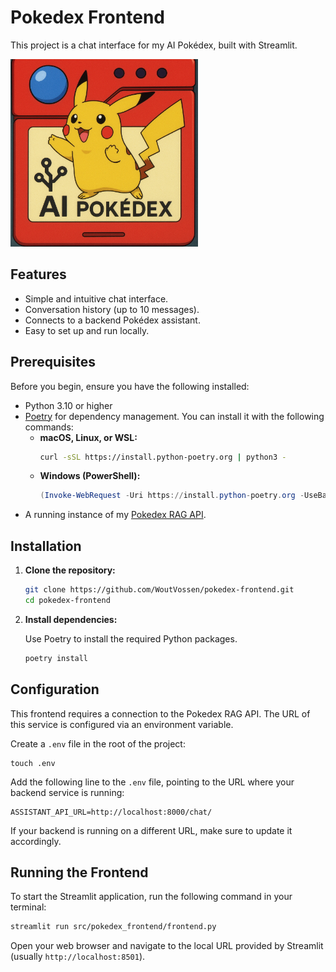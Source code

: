 # Pokedex Frontend

This project is a chat interface for my AI Pokédex, built with Streamlit.

<img src="data/banner.png" alt="Pokedex Frontend Screenshot" width="300"/>

## Features

- Simple and intuitive chat interface.
- Conversation history (up to 10 messages).
- Connects to a backend Pokédex assistant.
- Easy to set up and run locally.

## Prerequisites

Before you begin, ensure you have the following installed:

- Python 3.10 or higher
- [Poetry](https://python-poetry.org/docs/#installation) for dependency management. You can install it with the following commands:
  - **macOS, Linux, or WSL:**
    ```bash
    curl -sSL https://install.python-poetry.org | python3 -
    ```
  - **Windows (PowerShell):**
    ```powershell
    (Invoke-WebRequest -Uri https://install.python-poetry.org -UseBasicParsing).Content | py -
    ```
- A running instance of my [Pokedex RAG API](https://github.com/vossenwout/pokedex-rag-api).

## Installation

1.  **Clone the repository:**

    ```bash
    git clone https://github.com/WoutVossen/pokedex-frontend.git
    cd pokedex-frontend
    ```

2.  **Install dependencies:**

    Use Poetry to install the required Python packages.

    ```bash
    poetry install
    ```

## Configuration

This frontend requires a connection to the Pokedex RAG API. The URL of this service is configured via an environment variable.

Create a `.env` file in the root of the project:

```
touch .env
```

Add the following line to the `.env` file, pointing to the URL where your backend service is running:

```
ASSISTANT_API_URL=http://localhost:8000/chat/
```

If your backend is running on a different URL, make sure to update it accordingly.

## Running the Frontend

To start the Streamlit application, run the following command in your terminal:

```bash
streamlit run src/pokedex_frontend/frontend.py
```

Open your web browser and navigate to the local URL provided by Streamlit (usually `http://localhost:8501`).
